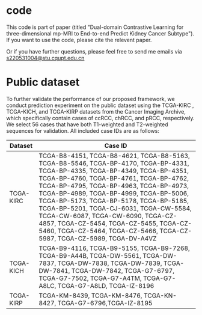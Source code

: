 # code
This code is part of paper (titled "Dual-domain Contrastive Learning for three-dimensional mp-MRI to End-to-end Predict Kidney Cancer Subtype").
If you want to use the code, please cite the relevent paper.

Or if you have further questions, please feel free to send me emails via  s220531004@stu.cqupt.edu.cn

# Public dataset

To further validate the performance of our proposed framework, we conduct prediction experiment on the public dataset using the TCGA-KIRC , TCGA-KICH, and TCGA-KIRP datasets from the Cancer Imaging Archive, which specifically contain cases of ccRCC, chRCC, and pRCC, respectively. We select 56 cases that have both T1-weighted and T2-weighted sequences for validation. All included case IDs are as follows:

| Dataset   | Case ID                                                      |
| --------- | ------------------------------------------------------------ |
| TCGA-KIRC | TCGA-B8-4151, TCGA-B8-4621, TCGA-B8-5163, TCGA-B8-5546, TCGA-BP-4170, TCGA-BP-4331, TCGA-BP-4335, TCGA-BP-4349, TCGA-BP-4351, TCGA-BP-4760, TCGA-BP-4761, TCGA-BP-4762,  TCGA-BP-4795, TCGA-BP-4963, TCGA-BP-4973, TCGA-BP-4989, TCGA-BP-4999, TCGA-BP-5006, TCGA-BP-5173, TCGA-BP-5178, TCGA-BP-5185, TCGA-BP-5201, TCGA-CJ-6031, TCGA-CW-5584, TCGA-CW-6087, TCGA-CW-6090, TCGA-CZ-4857, TCGA-CZ-5454, TCGA-CZ-5455, TCGA-CZ-5460, TCGA-CZ-5464, TCGA-CZ-5466, TCGA-CZ-5987, TCGA-CZ-5989, TCGA-DV-A4VZ |
| TCGA-KICH | TCGA-B9-4116, TCGA-B9-5155, TCGA-B9-7268, TCGA-B9-A44B, TCGA-DW-5561, TCGA-DW-7837, TCGA-DW-7838, TCGA-DW-7839, TCGA-DW-7841, TCGA-DW-7842, TCGA-G7-6797, TCGA-G7-7502, TCGA-G7-A4TM, TCGA-G7-A8LC, TCGA-G7-A8LD, TCGA-IZ-8196 |
| TCGA-KIRP | TCGA-KM-8439, TCGA-KM-8476, TCGA-KN-8427, TCGA-G7-6796,TCGA-IZ-8195 |

